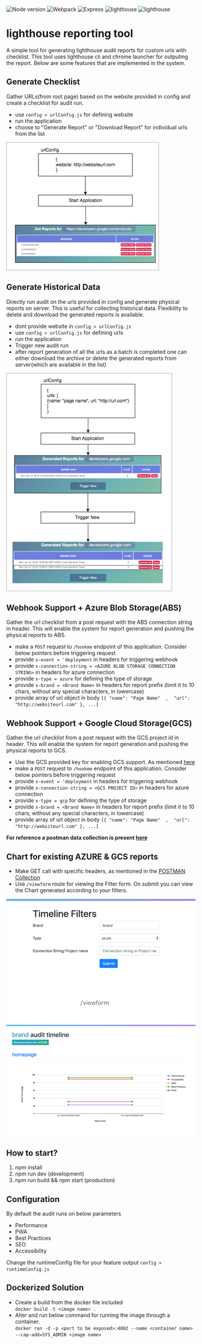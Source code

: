 ![Node version](https://img.shields.io/badge/node-%3E=20-green.svg)
![Webpack](https://img.shields.io/badge/tool-webpack-yellow.svg)
![Express](https://img.shields.io/badge/server-express-yellow.svg)
![lighthouse](https://img.shields.io/badge/package-lighthouse-lightgrey.svg)
![lighthouse](https://img.shields.io/badge/build-docker-orange.svg)

# lighthouse reporting tool   

A simple tool for generating lighthouse audit reports for custom urls with checklist. This tool uses lighthouse cli and chrome launcher for outputing the report. Below are some features that are implemented in the system.

## Generate Checklist   
Gather URLs(from root page) based on the website provided in config and create a checklist for audit run.

- use ```config > urlConfig.js``` for defining website
- run the application
- choose to "Generate Report" or "Download Report" for individual urls from the list   

![Flow 1](https://github.com/designerdevil/lighthouse/blob/master/docs/1.png)

## Generate Historical Data   
Directly run audit on the urls provided in config and generate physical reports on server. This is useful for collecting historical data. Flexibility to delete and download the generated reports is available.

- dont provide website in ```config > urlConfig.js```
- use ```config > urlConfig.js``` for defining urls
- run the application
- Trigger new audit run
- after report generation of all the urls as a batch is completed one can either download the archive or delete the generated reports from server(which are available in the list)   

![Flow 2](https://github.com/designerdevil/lighthouse/blob/master/docs/2.png)

## Webhook Support + Azure Blob Storage(ABS)
Gather the url checklist from a post request with the ABS connection string in header. This will enable the system for report generation and pushing the physical reports to ABS.

- make a ```POST``` request to ```/hookme``` endpoint of this application. Consider below pointers before triggering request
- provide ```x-event = 'deployment``` in headers for triggering webhook
- provide ```x-connection-string = <AZURE BLOB STORAGE CONNECTION STRING>``` in headers for azure connection
- provide ```x-type = azure``` for defining the type of storage
- provide ```x-brand = <Brand Name>``` in headers for report prefix (limit it to 10 chars, without any special characters, in lowercase)
- provide array of url object in body   ```[{ "name": "Page Name"  ,  "url": "http://websiteurl.com" }, ...]```   


## Webhook Support + Google Cloud Storage(GCS)
Gather the url checklist from a post request with the GCS project id in header. This will enable the system for report generation and pushing the physical reports to GCS.

- Use the GCS provided key for enabling GCS support. As mentioned [here](https://github.com/designerdevil/lighthouse/blob/master/key/)
- make a ```POST``` request to ```/hookme``` endpoint of this application. Consider below pointers before triggering request
- provide ```x-event = 'deployment``` in headers for triggering webhook
- provide ```x-connection-string = <GCS PROJECT ID>``` in headers for azure connection
- provide ```x-type = gcp``` for defining the type of storage
- provide ```x-brand = <Brand Name>``` in headers for report prefix (limit it to 10 chars, without any special characters, in lowercase)
- provide array of url object in body   ```[{ "name": "Page Name"  ,  "url": "http://websiteurl.com" }, ...]```

**For reference a postman data collection is present [here](https://github.com/designerdevil/lighthouse/blob/master/docs/Lighthouse.postman_collection.json)**

## Chart for existing AZURE & GCS reports
- Make GET call with specific headers, as mentioned in the [POSTMAN Collection](https://github.com/designerdevil/lighthouse/blob/master/docs/Lighthouse.postman_collection.json)
- Use ```/viewform``` route for viewing the Filter form. On submit you can view the Chart generated according to your filters.

![Filter Form](https://github.com/designerdevil/lighthouse/blob/master/docs/viewform.png)  
![Filtered Chart](https://github.com/designerdevil/lighthouse/blob/master/docs/chart.png)


## How to start?   
1. npm install
2. npm run dev (development)
3. npm run build && npm start (production)


## Configuration   
By default the audit runs on below parameters
- Performance
- PWA
- Best Practices
- SEO
- Accessibility

Change the runtimeConfig file for your feature output
```config > runtimeConfig.js```



## Dockerized Solution
- Create a build from the docker file included   
```docker build -t <image name> .```
- Alter and run below command for running the image through a container.   
```docker run -d -p <port to be exposed>:4002 --name <container name> --cap-add=SYS_ADMIN <image name>```
